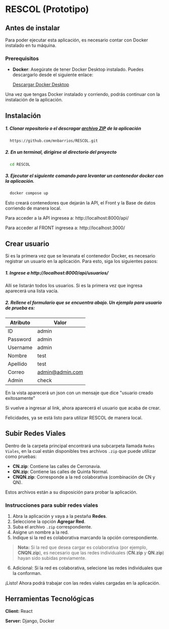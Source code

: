 # RESCOL (Prototipo)
## Antes de instalar

Para poder ejecutar esta aplicación, es necesario contar con Docker instalado en tu máquina. 

### Prerequisitos

- **Docker**: Asegúrate de tener Docker Desktop instalado. Puedes descargarlo desde el siguiente enlace:

  [Descargar Docker Desktop](https://www.docker.com/products/docker-desktop/)

Una vez que tengas Docker instalado y corriendo, podrás continuar con la instalación de la aplicación.

## Instalación

##### 1. Clonar repositorio o el descragar [archivo ZIP](https://github.com/mnbarrios/RESCOL/archive/refs/heads/main.zip) de la aplicación

```bash
  https://github.com/mnbarrios/RESCOL.git
```

##### 2. En un terminal, dirigirse al directorio del proyecto
```bash
  cd RESCOL
```
##### 3. Ejecutar el siguiente comando para levantar un contenedor docker con la aplicación.
```bash
  docker compose up
```
Esto creará contenedores que dejarán la API, el Front y la Base de datos corriendo de manera local. 

Para acceder a la API ingresea a: http://localhost:8000/api/ 


Para acceder al FRONT ingresea a: http://localhost:3000/


## Crear usuario 
Si es la primera vez que se levanata el contenedor Docker, es necesario registrar un usuario en la aplicación. Para esto, siga los siguientes pasos:

##### 1. Ingrese a http://localhost:8000/api/usuarios/

Allí se listarán todos los usuarios. Si es la primera vez que ingresa aparecerá una lista vacía.

##### 2. Rellene el formulario que se encuentra abajo. Un ejemplo para usuario de prueba es:

| Atributo  | Valor    | 
|-----------|----------|
| ID        | admin   | 
| Password  | admin   | 
| Username  | admin   | 
| Nombre    | test    | 
| Apellido  | test    | 
| Correo    | admin@admin.com   | 
| Admin     | check   | 

En la vista aparecerá un json con un mensaje que dice "usuario creado exitosamente"

Si vuelve a ingresar al link, ahora aparecerá el usuario que acaba de crear.

Felicidades, ya se está listo para utilizar RESCOL de manera local.

## Subir Redes Viales

Dentro de la carpeta principal encontrará una subcarpeta llamada `Redes Viales`, en la cual están disponibles tres archivos `.zip` que puede utilizar como pruebas:

- **CN.zip**: Contiene las calles de Cerronavia.
- **QN.zip**: Contiene las calles de Quinta Normal.
- **CNQN.zip**: Corresponde a la red colaborativa (combinación de CN y QN).

Estos archivos están a su disposición para probar la aplicación.

### Instrucciones para subir redes viales

1. Abra la aplicación y vaya a la pestaña **Redes**.
2. Seleccione la opción **Agregar Red**.
3. Suba el archivo `.zip` correspondiente.
4. Asigne un nombre a la red.
5. Indique si la red es colaborativa marcando la opción correspondiente.

> **Nota:** Si la red que desea cargar es colaborativa (por ejemplo, **CNQN.zip**), es necesario que las redes individuales (**CN.zip** y **QN.zip**) hayan sido subidas previamente. 

6. Adicional: Si la red es colaborativa, selecione las redes individuales que la conforman.

¡Listo! Ahora podrá trabajar con las redes viales cargadas en la aplicación.


## Herramientas Tecnológicas

**Client:** React

**Server:** Django, Docker

